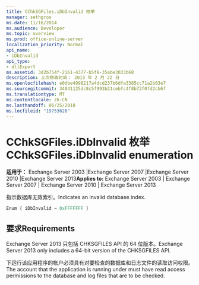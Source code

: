 ```yaml
---
title: CChkSGFiles.iDbInvalid 枚举
manager: sethgros
ms.date: 11/16/2014
ms.audience: Developer
ms.topic: overview
ms.prod: office-online-server
localization_priority: Normal
api_name:
- iDbInvalid
api_type:
- dllExport
ms.assetid: 3d2b754f-2161-4377-b5f8-35abe3033b68
description: 上次修改时间： 2013 年 2 月 22 日
ms.openlocfilehash: e0dbe4998217a4dcd237b6dfa3385cc71a2b03e7
ms.sourcegitcommit: 34041125dc8c5f993b21cebfc4f8b72f0fd2cb6f
ms.translationtype: MT
ms.contentlocale: zh-CN
ms.lasthandoff: 06/25/2018
ms.locfileid: "19753626"
---
```

# <a name="cchksgfilesidbinvalid-enumeration"></a><span data-ttu-id="54396-103">CChkSGFiles.iDbInvalid 枚举</span><span class="sxs-lookup"><span data-stu-id="54396-103">CChkSGFiles.iDbInvalid enumeration</span></span>

<span data-ttu-id="54396-104">**适用于：** Exchange Server 2003 |Exchange Server 2007 |Exchange Server 2010 |Exchange Server 2013</span><span class="sxs-lookup"><span data-stu-id="54396-104">**Applies to:** Exchange Server 2003 | Exchange Server 2007 | Exchange Server 2010 | Exchange Server 2013</span></span>
  
<span data-ttu-id="54396-105">指示数据库无效索引。</span><span class="sxs-lookup"><span data-stu-id="54396-105">Indicates an invalid database index.</span></span>
  
```cs
Enum { iDbInvalid = 0xFFFFFFF }

```

## <a name="requirements"></a><span data-ttu-id="54396-106">要求</span><span class="sxs-lookup"><span data-stu-id="54396-106">Requirements</span></span>

<span data-ttu-id="54396-107">Exchange Server 2013 只包括 CHKSGFILES API 的 64 位版本。</span><span class="sxs-lookup"><span data-stu-id="54396-107">Exchange Server 2013 only includes a 64-bit version of the CHKSGFILES API.</span></span>
  
<span data-ttu-id="54396-108">下运行该应用程序的帐户必须具有对要检查的数据库和日志文件的读取访问权限。</span><span class="sxs-lookup"><span data-stu-id="54396-108">The account that the application is running under must have read access permissions to the database and log files that are to be checked.</span></span>
  


